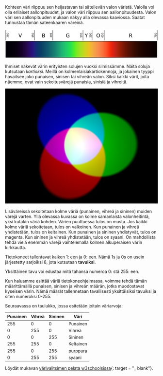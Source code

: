 Kohteen väri riippuu sen heijastavan tai säteilevän valon väristä. Valolla voi olla erilaiset aallonpituudet, ja valon väri riippuu sen aallonpituudesta. Valon väri sen aallonpituuden mukaan näkyy alla olevassa kaaviossa. Saatat tunnustaa tämän sateenkaaren väreinä.

![Näkyvä spektri](images/linear-visible-spectrum.png)

Ihmiset näkevät värin erityisten solujen vuoksi silmissämme. Näitä soluja kutsutaan *kartioksi*. Meillä on kolmenlaisia ​​kartiokennoja, ja jokainen tyyppi havaitsee joko punaisen, sinisen tai vihreän valon. Siksi kaikki värit, joita näemme, ovat vain sekoitusvärejä punaisia, sinisiä ja vihreitä.

![Lisäaineen värisekoitus](images/additive-colour-mixing.png)

Lisäväreissä sekoitetaan kolme väriä (punainen, vihreä ja sininen) muiden värejä varten. Yllä olevassa kuvassa on kolme samanlaista valonheitintä, yksi kutakin väriä kohden. Värien puuttuessa tulos on musta. Jos kaikki kolme väriä sekoitetaan, tulos on valkoinen. Kun punainen ja vihreä yhdistetään, tulos on keltainen. Kun punainen ja sininen yhdistyvät, tulos on magenta. Kun sininen ja vihreä yhdistetään, tulos on syaani. On mahdollista tehdä vielä enemmän värejä vaihtelemalla kolmen alkuperäisen värin kirkkautta.

Tietokoneet tallentavat kaiken 1: een ja 0: een. Nämä 1s ja 0s on usein järjestetty sarjoiksi 8, jota kutsutaan **tavuiksi**.

Yksittäinen tavu voi edustaa mitä tahansa numeroa 0: stä 255: een.

Kun haluamme esittää väriä tietokoneohjelmassa, voimme tehdä tämän määrittämällä punaisen, sinisen ja vihreän määrän, jotka muodostavat kyseisen värin. Nämä määrät tallennetaan tavallisesti yksittäisiksi tavuiksi ja siten numeroksi 0-255.

Seuraavassa on taulukko, jossa esitetään joitain väriarvoja:

| Punainen | Vihreä | Sininen | Väri      |
| -------- | ------ | ------- | --------- |
| 255      | 0      | 0       | Punainen  |
| 0        | 255    | 0       | Vihreä    |
| 0        | 0      | 255     | Sininen   |
| 255      | 255    | 0       | Keltainen |
| 255      | 0      | 255     | purppura  |
| 0        | 255    | 255     | syaani    |

Löydät mukavan [värivalitsimen pelata w3schoolsissa](https://www.w3schools.com/colors/colors_rgb.asp){: target = "_ blank"}.